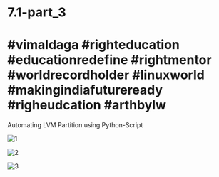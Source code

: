 # 7.1-part_3
# #vimaldaga #righteducation #educationredefine #rightmentor #worldrecordholder #linuxworld #makingindiafutureready #righeudcation #arthbylw

Automating LVM Partition using Python-Script

![1](https://user-images.githubusercontent.com/69908356/99190248-8168d280-278b-11eb-8904-5eee6ada91d8.jpg)

![2](https://user-images.githubusercontent.com/69908356/99190247-80d03c00-278b-11eb-9c0b-abd244f787b1.jpg)

![3](https://user-images.githubusercontent.com/69908356/99190245-7f067880-278b-11eb-8625-467fb84d333d.jpg)

